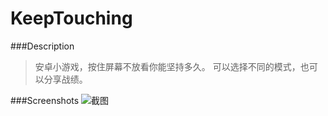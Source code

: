 KeepTouching
============

###Description
>安卓小游戏，按住屏幕不放看你能坚持多久。
可以选择不同的模式，也可以分享战绩。

###Screenshots
![截图](http://cl.ly/image/3b463e2v0u2Q/KeepTouching.png)
